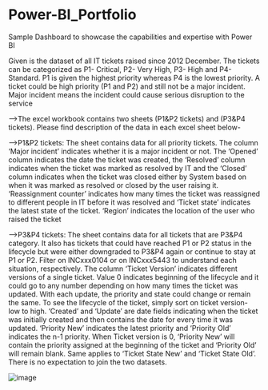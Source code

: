 # Power-BI_Portfolio
Sample Dashboard to showcase the capabilities and expertise with Power BI

Given is the dataset of all IT tickets raised since 2012 December. The tickets can be categorized as P1- Critical, P2- Very High, P3- High and P4- Standard. P1 is given the highest priority whereas P4 is the lowest priority. A ticket could be high priority (P1 and P2) and still not be a major incident. Major incident means the incident could cause serious disruption to the service

-->The excel workbook contains two sheets (P1&P2 tickets) and (P3&P4 tickets). Please find description of the data in each excel sheet below-

-->P1&P2 tickets: The sheet contains data for all priority tickets. The column ‘Major incident’ indicates whether it is a major incident or not. The ‘Opened’ column indicates the date the ticket was created, the ‘Resolved’ column indicates when the ticket was marked as resolved by IT and the ‘Closed’ column indicates when the ticket was closed either by System based on when it was marked as resolved or closed by the user raising it. ‘Reassignment counter’ indicates how many times the ticket was reassigned to different people in IT before it was resolved and ‘Ticket state’ indicates the latest state of the ticket. ‘Region’ indicates the location of the user who raised the ticket

-->P3&P4 tickets: The sheet contains data for all tickets that are P3&P4 category. It also has tickets that could have reached P1 or P2 status in the lifecycle but were either downgraded to P3&P4 again or continue to stay at P1 or P2. Filter on INCxxx0104 or on INCxxx5443 to understand each situation, respectively. The column ‘Ticket Version’ indicates different versions of a single ticket. Value 0 indicates beginning of the lifecycle and it could go to any number depending on how many times the ticket was updated. With each update, the priority and state could change or remain the same. To see the lifecycle of the ticket, simply sort on ticket version- low to high. ‘Created’ and ‘Update’ are date fields indicating when the ticket was initially created and then contains the date for every time it was updated. ‘Priority New’ indicates the latest priority and ‘Priority Old’ indicates the n-1 priority. When Ticket version is 0, ‘Priority New’ will contain the priority assigned at the beginning of the ticket and ‘Priority Old’ will remain blank. Same applies to ‘Ticket State New’ and ‘Ticket State Old’. There is no expectation to join the two datasets.



![image](https://github.com/user-attachments/assets/09aaaae4-e001-4b05-b221-bff155618ae5)

